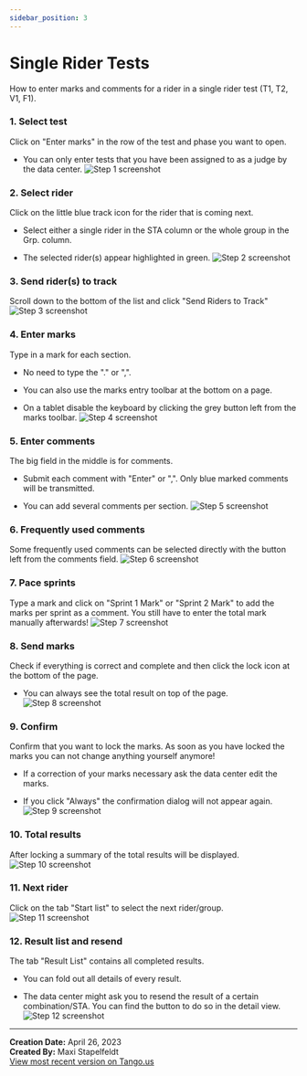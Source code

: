```yaml
---
sidebar_position: 3
---
```


# Single Rider Tests

How to enter marks and comments for a rider in a single rider test (T1, T2, V1, F1).


### 1. Select test
Click on "Enter marks" in the row of the test and phase you want to open.

*   You can only enter tests that you have been assigned to as a judge by the data center.
![Step 1 screenshot](https://images.tango.us/workflows/ce08fed8-885b-453e-ba5b-171c4928c2c5/steps/1a48f734-2329-450a-8e56-660192dafe19/d665d0b7-25d8-41be-9b9c-0c323492828e.png?crop=focalpoint&fit=crop&fp-x=0.5000&fp-y=0.5000&w=1200&border=2%2CF4F2F7&border-radius=8%2C8%2C8%2C8&border-radius-inner=8%2C8%2C8%2C8&blend-align=bottom&blend-mode=normal&blend-x=0&blend-w=1200&blend64=aHR0cHM6Ly9pbWFnZXMudGFuZ28udXMvc3RhdGljL21hZGUtd2l0aC10YW5nby13YXRlcm1hcmstdjIucG5n&mark-x=41&mark-y=260&m64=aHR0cHM6Ly9pbWFnZXMudGFuZ28udXMvc3RhdGljL2JsYW5rLnBuZz9tYXNrPWNvcm5lcnMmYm9yZGVyPTglMkNGRjc0NDImdz05MyZoPTM4JmZpdD1jcm9wJmNvcm5lci1yYWRpdXM9MTA%3D)


### 2. Select rider
Click on the little blue track icon for the rider that is coming next.

*   Select either a single rider in the STA column or the whole group in the Grp. column.
    
*   The selected rider(s) appear highlighted in green.
![Step 2 screenshot](https://images.tango.us/workflows/ce08fed8-885b-453e-ba5b-171c4928c2c5/steps/fdefbe5b-0f96-4ea8-a35a-2c87f29856d0/0676cf8e-09bd-4f3f-9f80-1859c8c5b863.png?crop=focalpoint&fit=crop&fp-x=0.5000&fp-y=0.5000&w=1200&border=2%2CF4F2F7&border-radius=8%2C8%2C8%2C8&border-radius-inner=8%2C8%2C8%2C8&blend-align=bottom&blend-mode=normal&blend-x=0&blend-w=1200&blend64=aHR0cHM6Ly9pbWFnZXMudGFuZ28udXMvc3RhdGljL21hZGUtd2l0aC10YW5nby13YXRlcm1hcmstdjIucG5n&mark-x=765&mark-y=256&m64=aHR0cHM6Ly9pbWFnZXMudGFuZ28udXMvc3RhdGljL2JsYW5rLnBuZz9tYXNrPWNvcm5lcnMmYm9yZGVyPTglMkNGRjc0NDImdz0yMSZoPTIxJmZpdD1jcm9wJmNvcm5lci1yYWRpdXM9MTA%3D)


### 3. Send rider(s) to track
Scroll down to the bottom of the list and click "Send Riders to Track"
![Step 3 screenshot](https://images.tango.us/workflows/ce08fed8-885b-453e-ba5b-171c4928c2c5/steps/ed719460-9d6f-4966-8196-4a9a4aaf2a6b/71af929b-934b-48e0-badc-bd999c7f4f24.png?crop=focalpoint&fit=crop&fp-x=0.8027&fp-y=0.8099&fp-z=2.1059&w=1200&border=2%2CF4F2F7&border-radius=8%2C8%2C8%2C8&border-radius-inner=8%2C8%2C8%2C8&blend-align=bottom&blend-mode=normal&blend-x=0&blend-w=1200&blend64=aHR0cHM6Ly9pbWFnZXMudGFuZ28udXMvc3RhdGljL21hZGUtd2l0aC10YW5nby13YXRlcm1hcmstdjIucG5n&mark-x=765&mark-y=690&m64=aHR0cHM6Ly9pbWFnZXMudGFuZ28udXMvc3RhdGljL2JsYW5rLnBuZz9tYXNrPWNvcm5lcnMmYm9yZGVyPTglMkNGRjc0NDImdz0zNDAmaD05NSZmaXQ9Y3JvcCZjb3JuZXItcmFkaXVzPTEw)


### 4. Enter marks
Type in a mark for each section.

*   No need to type the "." or ",".
    
*   You can also use the marks entry toolbar at the bottom on a page.
    
*   On a tablet disable the keyboard by clicking the grey button left from the marks toolbar.
![Step 4 screenshot](https://images.tango.us/workflows/ce08fed8-885b-453e-ba5b-171c4928c2c5/steps/e300a4f5-acb1-45c1-8a58-71e0c8339587/96d27eb9-45fc-4f08-bb07-451102ef7d6a.png?crop=focalpoint&fit=crop&fp-x=0.5000&fp-y=0.5000&w=1200&border=2%2CF4F2F7&border-radius=8%2C8%2C8%2C8&border-radius-inner=8%2C8%2C8%2C8&blend-align=bottom&blend-mode=normal&blend-x=0&blend-w=1200&blend64=aHR0cHM6Ly9pbWFnZXMudGFuZ28udXMvc3RhdGljL21hZGUtd2l0aC10YW5nby13YXRlcm1hcmstdjIucG5n&mark-x=976&mark-y=249&m64=aHR0cHM6Ly9pbWFnZXMudGFuZ28udXMvc3RhdGljL2JsYW5rLnBuZz9tYXNrPWNvcm5lcnMmYm9yZGVyPTglMkNGRjc0NDImdz0xNjMmaD00NiZmaXQ9Y3JvcCZjb3JuZXItcmFkaXVzPTEw)


### 5. Enter comments
The big field in the middle is for comments.

*   Submit each comment with "Enter" or ",". Only blue marked comments will be transmitted.
    
*   You can add several comments per section.
![Step 5 screenshot](https://images.tango.us/workflows/ce08fed8-885b-453e-ba5b-171c4928c2c5/steps/34340e87-679d-4e19-860e-41aa396c2dec/a2139896-051c-4df4-a1d2-0021e092bb5c.png?crop=focalpoint&fit=crop&fp-x=0.5000&fp-y=0.5000&w=1200&border=2%2CF4F2F7&border-radius=8%2C8%2C8%2C8&border-radius-inner=8%2C8%2C8%2C8&blend-align=bottom&blend-mode=normal&blend-x=0&blend-w=1200&blend64=aHR0cHM6Ly9pbWFnZXMudGFuZ28udXMvc3RhdGljL21hZGUtd2l0aC10YW5nby13YXRlcm1hcmstdjIucG5n&mark-x=427&mark-y=250&m64=aHR0cHM6Ly9pbWFnZXMudGFuZ28udXMvc3RhdGljL2JsYW5rLnBuZz9tYXNrPWNvcm5lcnMmYm9yZGVyPTglMkNGRjc0NDImdz01MjkmaD05NSZmaXQ9Y3JvcCZjb3JuZXItcmFkaXVzPTEw)


### 6. Frequently used comments
Some frequently used comments can be selected directly with the button left from the comments field.
![Step 6 screenshot](https://images.tango.us/workflows/ce08fed8-885b-453e-ba5b-171c4928c2c5/steps/5e7942e8-61ed-4932-bfc4-1e6db9befd79/5beb3c8f-6e0e-4155-8938-7af2190708ca.png?crop=focalpoint&fit=crop&fp-x=0.4930&fp-y=0.5024&fp-z=1.0790&w=1200&border=2%2CF4F2F7&border-radius=8%2C8%2C8%2C8&border-radius-inner=8%2C8%2C8%2C8&blend-align=bottom&blend-mode=normal&blend-x=0&blend-w=1200&blend64=aHR0cHM6Ly9pbWFnZXMudGFuZ28udXMvc3RhdGljL21hZGUtd2l0aC10YW5nby13YXRlcm1hcmstdjIucG5n&mark-x=363&mark-y=231&m64=aHR0cHM6Ly9pbWFnZXMudGFuZ28udXMvc3RhdGljL2JsYW5rLnBuZz9tYXNrPWNvcm5lcnMmYm9yZGVyPTglMkNGRjc0NDImdz01NyZoPTQ4JmZpdD1jcm9wJmNvcm5lci1yYWRpdXM9MTA%3D)


### 7. Pace sprints
Type a mark and click on "Sprint 1 Mark" or "Sprint 2 Mark" to add the marks per sprint as a comment. You still have to enter the total mark manually afterwards!
![Step 7 screenshot](https://images.tango.us/workflows/ce08fed8-885b-453e-ba5b-171c4928c2c5/steps/e9b40052-c996-40e4-96ed-21eaa26c4ef3/38804685-4db2-433a-a6e8-850020fe3624.png?crop=focalpoint&fit=crop&fp-x=0.6543&fp-y=0.7081&fp-z=1.6022&w=1200&border=2%2CF4F2F7&border-radius=8%2C8%2C8%2C8&border-radius-inner=8%2C8%2C8%2C8&blend-align=bottom&blend-mode=normal&blend-x=0&blend-w=1200&blend64=aHR0cHM6Ly9pbWFnZXMudGFuZ28udXMvc3RhdGljL21hZGUtd2l0aC10YW5nby13YXRlcm1hcmstdjIucG5n&mark-x=709&mark-y=684&m64=aHR0cHM6Ly9pbWFnZXMudGFuZ28udXMvc3RhdGljL2JsYW5rLnBuZz9tYXNrPWNvcm5lcnMmYm9yZGVyPTglMkNGRjc0NDImdz0xNjImaD02MCZmaXQ9Y3JvcCZjb3JuZXItcmFkaXVzPTEw)


### 8. Send marks
Check if everything is correct and complete and then click the lock icon at the bottom of the page.

*   You can always see the total result on top of the page.
![Step 8 screenshot](https://images.tango.us/workflows/ce08fed8-885b-453e-ba5b-171c4928c2c5/steps/8636148a-9e3b-4859-a76e-b62af87510f5/615892f5-fedd-4a47-ae41-b176d597d81c.png?crop=focalpoint&fit=crop&fp-x=0.5000&fp-y=0.5000&w=1200&border=2%2CF4F2F7&border-radius=8%2C8%2C8%2C8&border-radius-inner=8%2C8%2C8%2C8&blend-align=bottom&blend-mode=normal&blend-x=0&blend-w=1200&blend64=aHR0cHM6Ly9pbWFnZXMudGFuZ28udXMvc3RhdGljL21hZGUtd2l0aC10YW5nby13YXRlcm1hcmstdjIucG5n&mark-x=265&mark-y=869&m64=aHR0cHM6Ly9pbWFnZXMudGFuZ28udXMvc3RhdGljL2JsYW5rLnBuZz9tYXNrPWNvcm5lcnMmYm9yZGVyPTglMkNGRjc0NDImdz02MiZoPTYwJmZpdD1jcm9wJmNvcm5lci1yYWRpdXM9MTA%3D)


### 9. Confirm
Confirm that you want to lock the marks. As soon as you have locked the marks you can not change anything yourself anymore!

*   If a correction of your marks necessary ask the data center edit the marks.
    
*   If you click "Always" the confirmation dialog will not appear again.
![Step 9 screenshot](https://images.tango.us/workflows/ce08fed8-885b-453e-ba5b-171c4928c2c5/steps/52fc2b6e-1b38-4c7f-bb6a-583f571de0ed/9692c386-d4e8-4780-ba29-07ac91c62f2d.png?crop=focalpoint&fit=crop&fp-x=0.3148&fp-y=0.7655&fp-z=1.9369&w=1200&border=2%2CF4F2F7&border-radius=8%2C8%2C8%2C8&border-radius-inner=8%2C8%2C8%2C8&blend-align=bottom&blend-mode=normal&blend-x=0&blend-w=1200&blend64=aHR0cHM6Ly9pbWFnZXMudGFuZ28udXMvc3RhdGljL21hZGUtd2l0aC10YW5nby13YXRlcm1hcmstdjIucG5n&mark-x=397&mark-y=708&m64=aHR0cHM6Ly9pbWFnZXMudGFuZ28udXMvc3RhdGljL2JsYW5rLnBuZz9tYXNrPWNvcm5lcnMmYm9yZGVyPTglMkNGRjc0NDImdz05NCZoPTczJmZpdD1jcm9wJmNvcm5lci1yYWRpdXM9MTA%3D)


### 10. Total results
After locking a summary of the total results will be displayed.
![Step 10 screenshot](https://images.tango.us/workflows/ce08fed8-885b-453e-ba5b-171c4928c2c5/steps/b72bf0b4-74ba-4ded-b6eb-edfefc8a43ac/54092408-cf5e-474d-8294-c5dca9f6b3aa.png?crop=focalpoint&fit=crop&fp-x=0.5000&fp-y=0.5000&w=1200&border=2%2CF4F2F7&border-radius=8%2C8%2C8%2C8&border-radius-inner=8%2C8%2C8%2C8&blend-align=bottom&blend-mode=normal&blend-x=0&blend-w=1200&blend64=aHR0cHM6Ly9pbWFnZXMudGFuZ28udXMvc3RhdGljL21hZGUtd2l0aC10YW5nby13YXRlcm1hcmstdjIucG5n)


### 11. Next rider
Click on the tab "Start list" to select the next rider/group.
![Step 11 screenshot](https://images.tango.us/workflows/ce08fed8-885b-453e-ba5b-171c4928c2c5/steps/cd5d51c4-4133-4935-84d8-b8b86e27c3bf/08533c30-cb35-41f4-ad21-fb13279b54f8.png?crop=focalpoint&fit=crop&fp-x=0.0723&fp-y=0.1790&fp-z=2.4897&w=1200&border=2%2CF4F2F7&border-radius=8%2C8%2C8%2C8&border-radius-inner=8%2C8%2C8%2C8&blend-align=bottom&blend-mode=normal&blend-x=0&blend-w=1200&blend64=aHR0cHM6Ly9pbWFnZXMudGFuZ28udXMvc3RhdGljL21hZGUtd2l0aC10YW5nby13YXRlcm1hcmstdjIucG5n&mark-x=64&mark-y=356&m64=aHR0cHM6Ly9pbWFnZXMudGFuZ28udXMvc3RhdGljL2JsYW5rLnBuZz9tYXNrPWNvcm5lcnMmYm9yZGVyPTglMkNGRjc0NDImdz0zMDQmaD0xMjMmZml0PWNyb3AmY29ybmVyLXJhZGl1cz0xMA%3D%3D)


### 12. Result list and resend
The tab "Result List" contains all completed results.

*   You can fold out all details of every result.
    
*   The data center might ask you to resend the result of a certain combination/STA. You can find the button to do so in the detail view.
![Step 12 screenshot](https://images.tango.us/workflows/ce08fed8-885b-453e-ba5b-171c4928c2c5/steps/23a98d3c-5e59-4ca6-805b-7c3a6cc8bb41/8c31c048-53af-4c13-9958-eebd6fb4e9ae.png?crop=focalpoint&fit=crop&fp-x=0.5000&fp-y=0.5000&w=1200&border=2%2CF4F2F7&border-radius=8%2C8%2C8%2C8&border-radius-inner=8%2C8%2C8%2C8&blend-align=bottom&blend-mode=normal&blend-x=0&blend-w=1200&blend64=aHR0cHM6Ly9pbWFnZXMudGFuZ28udXMvc3RhdGljL21hZGUtd2l0aC10YW5nby13YXRlcm1hcmstdjIucG5n&mark-x=56&mark-y=538&m64=aHR0cHM6Ly9pbWFnZXMudGFuZ28udXMvc3RhdGljL2JsYW5rLnBuZz9tYXNrPWNvcm5lcnMmYm9yZGVyPTglMkNGRjc0NDImdz03NiZoPTM2JmZpdD1jcm9wJmNvcm5lci1yYWRpdXM9MTA%3D)


***
__Creation Date:__ April 26, 2023  
__Created By:__ Maxi Stapelfeldt  
[View most recent version on Tango.us](https://app.tango.us/app/workflow/ce08fed8-885b-453e-ba5b-171c4928c2c5?utm_source=markdown&utm_medium=markdown&utm_campaign=workflow%20export%20links)


